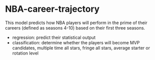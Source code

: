 # NBA-career-trajectory

This model predicts how NBA players will perform in the prime of their careers (defined as seasons 4-10) based on their first three seasons.

- regression: predict their statistical output
- classification: determine whether the players will become MVP candidates, multiple time all stars, fringe all stars, average starter or rotation level 
